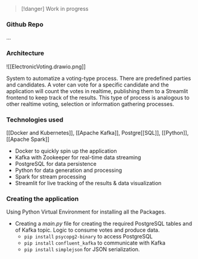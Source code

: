 > [!danger] Work in progress

### Github Repo
...
### Architecture 

![[ElectronicVoting.drawio.png]]


System to automatize a voting-type process. There are predefined parties and candidates. A voter can vote for a specific candidate and the application will count the votes in realtime, publishing them to a Streamlit frontend to keep track of the results. This type of process is analogous to other realtime voting, selection or information gathering processes.

### Technologies used
[[Docker and Kubernetes]], [[Apache Kafka]], Postgre[[SQL]], [[Python]], [[Apache Spark]]

- Docker to quickly spin up the application
- Kafka with Zookeeper for real-time data streaming
- PostgreSQL for data persistence
- Python for data generation and processing
- Spark for stream processing
- Streamlit for live tracking of the results & data visualization
### Creating the application

Using Python Virtual Environment for installing all the Packages. 
- Creating a *main.py* file for creating the required PostgreSQL tables and of Kafka topic. Logic to consume votes and produce data. 
	- `pip install` `psycopg2-binary` to access PostgreSQL
	- `pip install` `confluent_kafka` to communicate with Kafka
	- `pip install` `simplejson` for JSON serialization. 